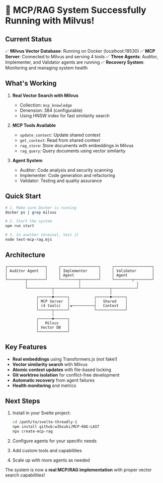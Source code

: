 # 🎉 MCP/RAG System Successfully Running with Milvus!

## Current Status

✅ **Milvus Vector Database**: Running on Docker (localhost:19530)
✅ **MCP Server**: Connected to Milvus and serving 4 tools
✅ **Three Agents**: Auditor, Implementer, and Validator agents are running
✅ **Recovery System**: Monitoring and managing system health

## What's Working

1. **Real Vector Search with Milvus**
   - Collection: `mcp_knowledge` 
   - Dimension: 384 (configurable)
   - Using HNSW index for fast similarity search

2. **MCP Tools Available**
   - `update_context`: Update shared context
   - `get_context`: Read from shared context  
   - `rag_store`: Store documents with embeddings in Milvus
   - `rag_query`: Query documents using vector similarity

3. **Agent System**
   - Auditor: Code analysis and security scanning
   - Implementer: Code generation and refactoring
   - Validator: Testing and quality assurance

## Quick Start

```bash
# 1. Make sure Docker is running
docker ps | grep milvus

# 2. Start the system
npm run start

# 3. In another terminal, test it
node test-mcp-rag.mjs
```

## Architecture

```
┌─────────────────┐     ┌─────────────────┐     ┌─────────────────┐
│ Auditor Agent   │     │ Implementer     │     │ Validator       │
│                 │     │ Agent           │     │ Agent           │
└────────┬────────┘     └────────┬────────┘     └────────┬────────┘
         │                       │                         │
         └───────────┬───────────┴─────────────┬───────────┘
                     │                         │
              ┌──────▼──────┐           ┌──────▼──────┐
              │ MCP Server  │           │   Shared    │
              │ (4 tools)   │◄──────────┤   Context   │
              └──────┬──────┘           └─────────────┘
                     │
              ┌──────▼──────┐
              │   Milvus    │
              │ Vector DB   │
              └─────────────┘
```

## Key Features

- **Real embeddings** using Transformers.js (not fake!)
- **Vector similarity search** with Milvus
- **Atomic context updates** with file-based locking
- **Git worktree isolation** for conflict-free development
- **Automatic recovery** from agent failures
- **Health monitoring** and metrics

## Next Steps

1. Install in your Svelte project:
   ```bash
   cd /path/to/svelte-threadly-1
   npm install github:w3bsuki/MCP-RAG-LAST
   npx create-mcp-rag
   ```

2. Configure agents for your specific needs
3. Add custom tools and capabilities
4. Scale up with more agents as needed

The system is now a **real MCP/RAG implementation** with proper vector search capabilities!